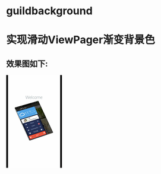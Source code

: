 # guildbackground
实现滑动ViewPager渐变背景色
====
效果图如下:
-----

![](https://github.com/LB6264/guildbackground/blob/master/sample.gif)  

